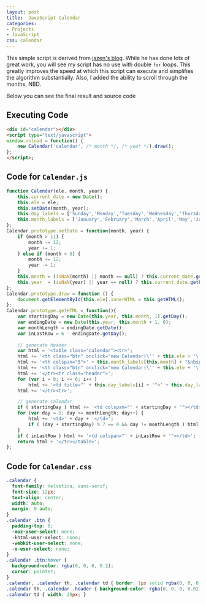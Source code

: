 ```yaml
---
layout: post
title:  JavaScript Calendar
categories:
- Projects
- JavaScript
css: calendar
---
```

<script>
function Calendar(ele, month, year) {
	this.current_date = new Date();
	this.ele = ele;
	this.setDate(month, year);
	this.day_labels = ['Sunday','Monday','Tuesday','Wednesday','Thursday','Friday','Saturday'];
	this.month_labels = ['January','February','March','April','May','June','July','August','September','October','November','December'];
};
Calendar.prototype.setDate = function(month, year) {
	if (month > 11) {
		month -= 12;
		year += 1;
	} else if (month < 0) {
		month += 12;
		year -= 1;
	}
	this.month = (isNaN(month) || month == null) ? this.current_date.getMonth() : month;
	this.year  = (isNaN(year) || year == null) ? this.current_date.getFullYear() : year;
};
Calendar.prototype.draw = function () {
	document.getElementById(this.ele).innerHTML = this.getHTML();
};
Calendar.prototype.getHTML = function(){
	var startingDay = new Date(this.year, this.month, 1).getDay();
	var endingDate = new Date(this.year, this.month + 1, 0);
	var monthLength = endingDate.getDate();
	var inLastRow = 6 - endingDate.getDay();
	
	// generate header
	var html = '<table class="calendar"><tr>';
	html += '<th class="cbtn" onclick="new Calendar(\'' + this.ele + '\', ' + (this.month-1) + ', ' + this.year + ').draw();">&laquo;</th>'
	html += '<th colspan="5">' + this.month_labels[this.month] + "&nbsp;" + this.year + '</th>';
	html += '<th class="cbtn" onclick="new Calendar(\'' + this.ele + '\', ' + (this.month+1) + ', ' + this.year + ').draw();">&raquo;</th>'
	html += '</tr><tr class="header">';
	for (var i = 0; i <= 6; i++ )
		html += '<td title="' + this.day_labels[i] + '">' + this.day_labels[i].charAt() + '</td>';
	html += '</tr><tr>';

	// generate calendar
	if ( startingDay ) html += '<td colspan="' + startingDay + '"></td>';
	for (var day = 1; day <= monthLength; day++) {
		html += '<td>' + day + '</td>';
		if ( (day + startingDay) % 7 == 0 && day != monthLength ) html += '</tr><tr>';
	}
	if ( inLastRow ) html += '<td colspan="' + inLastRow + '"></td>';
	return html + '</tr></table>';
};
</script>

This simple script is derived from [jszen's blog](http://jszen.blogspot.com/2007/03/how-to-build-simple-calendar-with.html).  While he has done lots of great work, you will see my script has no use with double `for` loops.  This greatly improves the speed at which this script can execute and simplifies the algorithm substantially.  Also, I added the ability to scroll through the months, NBD.

Below you can see the final result and  source code

<div id="calendar"></div>
<script type="text/javascript">window.onload = function() { new Calendar('calendar').draw(); };</script>

## Executing Code
```html
<div id="calendar"></div>
<script type="text/javascript">
window.onload = function() {
	new Calendar('calendar', /* month */, /* year */).draw();
};
</script>;
```

## Code for `Calendar.js`
```javascript
function Calendar(ele, month, year) {
	this.current_date = new Date();
	this.ele = ele;
	this.setDate(month, year);
	this.day_labels = ['Sunday','Monday','Tuesday','Wednesday','Thursday','Friday','Saturday'];
	this.month_labels = ['January','February','March','April','May','June','July','August','September','October','November','December'];
};
Calendar.prototype.setDate = function(month, year) {
	if (month > 11) {
		month -= 12;
		year += 1;
	} else if (month < 0) {
		month += 12;
		year -= 1;
	}
	this.month = (isNaN(month) || month == null) ? this.current_date.getMonth() : month;
	this.year  = (isNaN(year) || year == null) ? this.current_date.getFullYear() : year;
};
Calendar.prototype.draw = function () {
	document.getElementById(this.ele).innerHTML = this.getHTML();
};
Calendar.prototype.getHTML = function(){
	var startingDay = new Date(this.year, this.month, 1).getDay();
	var endingDate = new Date(this.year, this.month + 1, 0);
	var monthLength = endingDate.getDate();
	var inLastRow = 6 - endingDate.getDay();
	
	// generate header
	var html = '<table class="calendar"><tr>';
	html += '<th class="btn" onclick="new Calendar(\'' + this.ele + '\', ' + (this.month-1) + ', ' + this.year + ').draw();">&laquo;</th>'
	html += '<th colspan="5">' + this.month_labels[this.month] + "&nbsp;" + this.year + '</th>';
	html += '<th class="btn" onclick="new Calendar(\'' + this.ele + '\', ' + (this.month+1) + ', ' + this.year + ').draw();">&raquo;</th>'
	html += '</tr><tr class="header">';
	for (var i = 0; i <= 6; i++ )
		html += '<td title="' + this.day_labels[i] + '">' + this.day_labels[i].charAt() + '</td>';
	html += '</tr><tr>';

	// generate calendar
	if ( startingDay ) html += '<td colspan="' + startingDay + '"></td>';
	for (var day = 1; day <= monthLength; day++) {
		html += '<td>' + day + '</td>';
		if ( (day + startingDay) % 7 == 0 && day != monthLength ) html += '</tr><tr>';
	}
	if ( inLastRow ) html += '<td colspan="' + inLastRow + '"></td>';
	return html + '</tr></table>';
};
```

## Code for `Calendar.css`
```css
.calendar {
  font-family: Helvetica, sans-serif;
  font-size: 12px;
  text-align: center;
  width: auto;
  margin: 0 auto;
}
.calendar .btn {
  padding-top: 0; 
  -moz-user-select: none; 
  -khtml-user-select: none; 
  -webkit-user-select: none; 
  -o-user-select: none;
}
.calendar .btn:hover {
  background-color: rgba(0, 0, 0, 0.2);
  cursor: pointer;
}
.calendar, .calendar th, .calendar td { border: 1px solid rgba(0, 0, 0, 0.1); }
.calendar th, .calendar .header { background-color: rgba(0, 0, 0, 0.02); }
.calendar td { width: 20px; }
```